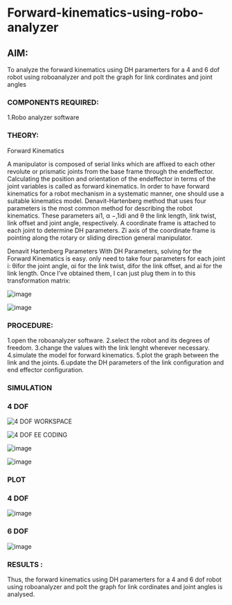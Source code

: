 # Forward-kinematics-using-robo-analyzer

## AIM: 
To analyze the forward kinematics using DH paramerters for a 4 and 6 dof robot using roboanalyzer and polt the graph for link cordinates and joint angles
### COMPONENTS REQUIRED:
1.Robo analyzer software  


### THEORY: 
  
Forward Kinematics

A manipulator is composed of serial links which are affixed to each other revolute or prismatic joints from the base frame through the endeffector. 
Calculating the position and orientation of the endeffector in terms of the joint variables is called as forward kinematics. 
In order to have forward kinematics for a robot mechanism in a systematic manner, one should use a suitable kinematics model. 
Denavit-Hartenberg method that uses four parameters is the most common method for describing the robot kinematics. 
These parameters ai1, α −,1idi and θ the link length, link twist, link offset and joint angle, respectively. 
A coordinate frame is attached to each joint to determine DH parameters. Zi axis of the coordinate frame is pointing along the rotary or sliding direction general manipulator.

Denavit Hartenberg Parameters
With DH Parameters, solving for the Forward Kinematics is easy.  only need to take four parameters for each joint 
i: θifor the joint angle, 
αi for the link twist, 
difor the link offset, and 
ai for the link length. Once I’ve obtained them, I can just plug them in to this transformation matrix:


![image](https://user-images.githubusercontent.com/36288975/170172719-ed7befc9-2894-4344-bfd5-be831bb05308.png)

 ![image](https://user-images.githubusercontent.com/36288975/170172766-b8aeb788-7fd7-4de7-b340-f04656707ebd.png)

 

### PROCEDURE:
1.open the roboanalyzer software.
2.select the robot and its degrees of freedom.
3.change the values with the link lenght wherever necessary.
4.simulate the model for forward kinematics.
5.plot the graph between the link and the joints.
6.update the DH parameters of the link configuration and end effector configuration.
### SIMULATION 
 ### 4 DOF
 ![4 DOF WORKSPACE](https://github.com/swemurali/Forward-kinematics-using-robot-analyzer/assets/94165336/24636cd2-f3c8-4e9d-8165-95bab24df953)

 ![4 DOF EE CODING](https://github.com/swemurali/Forward-kinematics-using-robot-analyzer/assets/94165336/ce02816d-1bb8-44d5-b683-753b4db1cc18)

![image](https://github.com/swemurali/Forward-kinematics-using-robot-analyzer/assets/94165336/570f33d1-e6b6-44a2-bd87-87efd3d4aac5)

![image](https://github.com/swemurali/Forward-kinematics-using-robot-analyzer/assets/94165336/a2e14455-9160-461d-beb0-f12a46705e70)

 ### PLOT 
 ### 4 DOF
 ![image](https://github.com/swemurali/Forward-kinematics-using-robot-analyzer/assets/94165336/79f5c872-ea2c-488a-ada1-1963a5c993aa)

 ### 6 DOF
 ![image](https://github.com/swemurali/Forward-kinematics-using-robot-analyzer/assets/94165336/4d346a74-18ae-432e-b8a4-96934ba8995b)
 
### RESULTS :  
Thus, the forward kinematics using DH paramerters for a 4 and 6 dof robot using roboanalyzer and polt the graph for link cordinates and joint angles is analysed.
